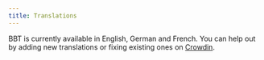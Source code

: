 ```yaml
---
title: Translations
---
```


BBT is currently available in English, German and French. You can help out by adding new translations or fixing existing ones on [Crowdin](https://crowdin.com/project/zotero-better-bibtex).
